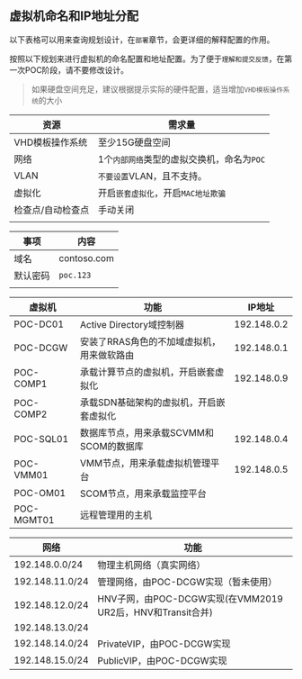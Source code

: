 ## 虚拟机命名和IP地址分配

以下表格可以用来查询规划设计，在`部署`章节，会更详细的解释配置的作用。

按照以下规划来进行虚拟机的命名配置和地址配置。为了便于`理解和提交反馈`，在第一次POC阶段，请不要修改设计。
> 如果硬盘空间充足，建议根据提示实际的硬件配置，适当增加`VHD模板操作系统`的大小


| 资源              | 需求量                                     |
| ----------------- | ------------------------------------------ |
| VHD模板操作系统   | 至少15G硬盘空间                            |
| 网络              | 1个`内部网络`类型的虚拟交换机，命名为`POC` |
| VLAN              | `不要设置`VLAN，且不支持。                 |
| 虚拟化            | 开启`嵌套虚拟化`，开启`MAC地址欺骗`        |
| 检查点/自动检查点 | 手动关闭                                   |
|                   |                                            |


| 事项     | 内容        |
| -------- | ----------- |
| 域名     | contoso.com |
| 默认密码 | `poc.123`   |
|          |             |

| 虚拟机     | 功能                                       | IP地址      |
| ---------- | ------------------------------------------ | ----------- |
| POC-DC01   | Active Directory域控制器                   | 192.148.0.2 |
| POC-DCGW   | 安装了RRAS角色的不加域虚拟机，用来做软路由 | 192.148.0.1 |
| POC-COMP1  | 承载计算节点的虚拟机，开启嵌套虚拟化       | 192.148.0.9 |
| POC-COMP2  | 承载SDN基础架构的虚拟机，开启嵌套虚拟化    |             |
| POC-SQL01  | 数据库节点，用来承载SCVMM和SCOM的数据库    | 192.148.0.4 |
| POC-VMM01  | VMM节点，用来承载虚拟机管理平台            | 192.148.0.5 |
| POC-OM01   | SCOM节点，用来承载监控平台                 |             |
| POC-MGMT01 | 远程管理用的主机                           |             |

| 网络            | 功能                                                       |
| --------------- | ---------------------------------------------------------- |
| 192.148.0.0/24  | 物理主机网络（真实网络）                                   |
| 192.148.11.0/24 | 管理网络，由POC-DCGW实现（暂未使用）                       |
| 192.148.12.0/24 | HNV子网，由POC-DCGW实现(在VMM2019 UR2后，HNV和Transit合并) |
| 192.148.13.0/24 |                                                            |
| 192.148.14.0/24 | PrivateVIP，由POC-DCGW实现                                 |
| 192.148.15.0/24 | PublicVIP，由POC-DCGW实现                                  |

